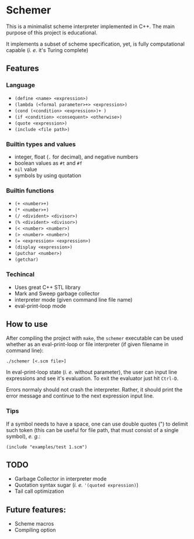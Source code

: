 # Schemer

This is a minimalist scheme interpreter implemented in C++. The main purpose of
this project is educational.

It implements a subset of scheme specification, yet, is fully computational
capable (_i. e._ it's Turing complete)

## Features

### Language

* `(define <name> <expression>)`
* `(lambda (<formal parameter>+> <expression>)`
* `(cond (<condition> <expression>)+ )`
* `(if <condition> <consequent> <otherwise>)`
* `(quote <expression>)`
* `(include <file path>)`

### Builtin types and values

* integer, float (`.` for decimal), and negative numbers
* boolean values as `#t` and `#f`
* `nil` value
* symbols by using quotation

### Builtin functions

* `(+ <number>+)`
* `(* <number>+)`
* `(/ <divident> <divisor>)`
* `(% <divident> <divisor>)`
* `(< <number> <number>)`
* `(> <number> <number>)`
* `(= <expression> <expression>)`
* `(display <expression>)`
* `(putchar <number>)`
* `(getchar)`

### Techincal

* Uses great C++ STL library
* Mark and Sweep garbage collector
* interpreter mode (given command line file name)
* eval-print-loop mode

## How to use

After compiling the project with `make`, the `schemer` executable can be
used whether as an eval-print-loop or file interpreter (if given filename in
command line):

    ./schemer [<.scm file>]

In eval-print-loop state (_i. e._ without parameter), the user can input line
expressions and see it's evaluation. To exit the evaluator just hit `Ctrl-D`.

Errors normaly should not crash the interpreter. Rather, it should print the
error message and continue to the next expression input line.

### Tips

If a symbol needs to have a space, one can use double quotes (") to delimit
such token (this can be useful for file path, that must consist of a single
symbol), _e. g._:

    (include "examples/test 1.scm")

## TODO

* Garbage Collector in interpreter mode
* Quotation syntax sugar (_i. e._ `'(quoted expression)`)
* Tail call optimization

## Future features:

* Scheme macros
* Compiling option


